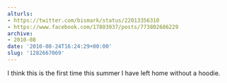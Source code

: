```yaml
---
alturls:
- https://twitter.com/bismark/status/22013356310
- https://www.facebook.com/17803937/posts/773802686229
archive:
- 2010-08
date: '2010-08-24T16:24:29+00:00'
slug: '1282667069'
---
```


I think this is the first time this summer I have left home without a hoodie.


